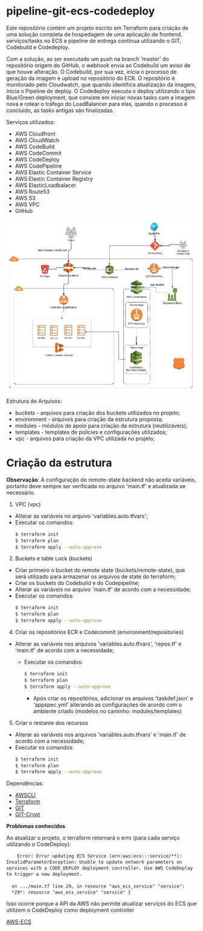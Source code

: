 # pipeline-git-ecs-codedeploy

Este repositório contém um projeto escrito em Terraform para criação de uma solução completa de hospedagem de uma aplicação de frontend, serviços/tasks no ECS e pipeline de entrega contínua utilizando o GIT, Codebuild e Codedeploy.

Com a solução, ao ser executado um push na branch 'master' do repositório origem do GitHub, o webhook envia ao Codebuild um aviso de que houve alteração. O Codebuild, por sua vez, inicia o processo de geração da imagem e upload no repositório do ECR. O repositório é monitorado pelo Cloudwatch, que quando identifica atualização da imagem, inicia o Pipeline de deploy. 
O Codedeploy executa o deploy utilizando o tipo Blue/Green deployment, que consiste em iniciar novas tasks com a imagem nova e rotear o tráfego do LoadBalancer para elas, quando o processo é concluído, as tasks antigas são finalizadas.

Serviços utilizados:
* AWS Cloudfront
* AWS CloudWatch
* AWS CodeBuild
* AWS CodeCommit
* AWS CodeDeploy
* AWS CodePipeline
* AWS Elastic Container Service
* AWS Elastic Container Registry
* AWS ElasticLoadbalacer
* AWS Route53
* AWS S3
* AWS VPC
* GitHub

<img src="infra.jpg">

Estrutura de Arquivos:

* buckets - arquivos para criação dos buckets utilizados no projeto;
* environment - arquivos para criação da estrutura proposta;
* modules - módulos de apoio para criação da estrutura (reutilizáveis);
* templates - templates de policies e configurações utilizados;
* vpc - arquivos para criação da VPC utilizada no projeto;


# Criação da estrutura

**Observação**: A configuração do remote-state backend não aceita variáveis, portanto deve sempre ser verificada no arquivo 'main.tf' e atualizada se necessário.

1. VPC (vpc)
  * Alterar as variáveis no arquivo 'variables.auto.tfvars';
  * Executar os comandos:
    ```bash
    $ terraform init
    $ terraform plan
    $ terraform apply --auto-approve


2. Buckets e table Lock (buckets)
  * Criar primeiro o bucket do remote state (buckets/remote-state), que será utilizado para armazenar os arquivos de state do terraform;
  * Criar os buckets do Codebuild e do Codepipeline;
  * Alterar as variáveis no arquivo 'main.tf' de acordo com a necessidade;
  * Executar os comandos:
    ```bash
    $ terraform init
    $ terraform plan
    $ terraform apply --auto-approve
    ```

4. Criar os repositórios ECR e Codecommit (environment/repositories)
* Alterar as variáveis nos arquivos 'variables.auto.tfvars', 'repos.tf' e 'main.tf' de acordo com a necessidade; 
  * Executar os comandos:
    ```bash
    $ terraform init
    $ terraform plan
    $ terraform apply --auto-approve
    ```

    * Após criar os repositórios, adicionar os arquivos 'taskdef.json' e 'appspec.yml' alterando as configurações de acordo com o ambiente criado (modelos no caminho: modules/templates)


5. Criar o restante dos recursos
  * Alterar as variáveis nos arquivos 'variables.auto.tfvars' e 'main.tf' de acordo com a necessidade;
  * Executar os comandos:
    ```bash
    $ terraform init
    $ terraform plan
    $ terraform apply --auto-approve
    ```

Dependências:
* [AWSCLI](https://aws.amazon.com/pt/cli/)
* [Terraform](https://www.terraform.io/downloads.html)
* [GIT](https://git-scm.com/downloads)
* [GIT-Crypt](https://github.com/AGWA/git-crypt/blob/master/INSTALL.md)


**Problemas conhecidos**

Ao atualizar o projeto, o terraform retornará o erro (para cada serviço utilizando o CodeDeploy):
```
    Error: Error updating ECS Service (arn:aws:ecs:::service/**): InvalidParameterException: Unable to update network parameters on services with a CODE_DEPLOY deployment controller. Use AWS CodeDeploy to trigger a new deployment.

  on .../main.tf line 29, in resource "aws_ecs_service" "service":
  *29*: resource "aws_ecs_service" "service" {

```

Isso ocorre porque a API da AWS não permite atualizar serviços do ECS que utilizem o CodeDeploy como deployment controller

[AWS-ECS](https://docs.aws.amazon.com/cli/latest/reference/ecs/update-service.html)